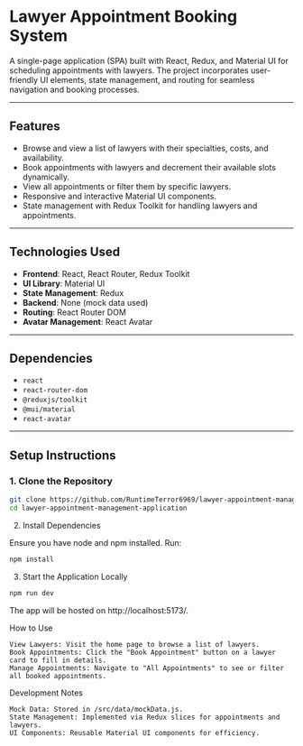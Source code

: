 # Lawyer Appointment Booking System

A single-page application (SPA) built with React, Redux, and Material UI for scheduling appointments with lawyers. The project incorporates user-friendly UI elements, state management, and routing for seamless navigation and booking processes.

---

## **Features**

- Browse and view a list of lawyers with their specialties, costs, and availability.
- Book appointments with lawyers and decrement their available slots dynamically.
- View all appointments or filter them by specific lawyers.
- Responsive and interactive Material UI components.
- State management with Redux Toolkit for handling lawyers and appointments.

---

## **Technologies Used**

- **Frontend**: React, React Router, Redux Toolkit
- **UI Library**: Material UI
- **State Management**: Redux
- **Backend**: None (mock data used)
- **Routing**: React Router DOM
- **Avatar Management**: React Avatar

---

## **Dependencies**

- `react`
- `react-router-dom`
- `@reduxjs/toolkit`
- `@mui/material`
- `react-avatar`

---

## **Setup Instructions**

### **1. Clone the Repository**

```bash
git clone https://github.com/RuntimeTerror6969/lawyer-appointment-management-application
cd lawyer-appointment-management-application
```

2. Install Dependencies

Ensure you have node and npm installed. Run:

```bash
npm install
```

3. Start the Application Locally

```bash
npm run dev
```

The app will be hosted on http://localhost:5173/.

How to Use

    View Lawyers: Visit the home page to browse a list of lawyers.
    Book Appointments: Click the "Book Appointment" button on a lawyer card to fill in details.
    Manage Appointments: Navigate to "All Appointments" to see or filter all booked appointments.

Development Notes

    Mock Data: Stored in /src/data/mockData.js.
    State Management: Implemented via Redux slices for appointments and lawyers.
    UI Components: Reusable Material UI components for efficiency.

```

```
